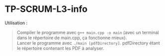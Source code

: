 # TP-SCRUM-L3-info
Utilisation :
>Compiler le programme avec ```g++ main.cpp -o main``` (avec un terminal dans le répertoire de main.cpp, ça fonctionne mieux).  
>Lancer le programme avec ```./main [pdfDirectory]```. pdfDirectory étant le répertoire contenant les PDF à analyser.  
